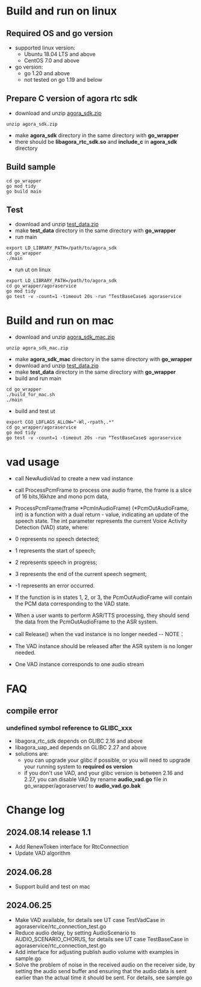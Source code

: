 # Build and run on linux
## Required OS and go version
- supported linux version: 
  - Ubuntu 18.04 LTS and above
  - CentOS 7.0 and above
- go version:
  - go 1.20 and above
  - not tested on go 1.19 and below

## Prepare C version of agora rtc sdk
- download and unzip [agora_sdk.zip](https://download.agora.io/sdk/release/agora_rtc_sdk_linux_20240814_320567.zip)
```
unzip agora_sdk.zip
```
- make **agora_sdk** directory in the same directory with **go_wrapper**
- there should be **libagora_rtc_sdk.so** and **include_c** in **agora_sdk** directory

## Build sample
```
cd go_wrapper
go mod tidy
go build main
```

## Test
- download and unzip [test_data.zip](https://download.agora.io/demo/test/test_data_202408221437.zip)
- make **test_data** directory in the same directory with **go_wrapper**
- run main
```
export LD_LIBRARY_PATH=/path/to/agora_sdk
cd go_wrapper
./main
```
- run ut on linux
```
export LD_LIBRARY_PATH=/path/to/agora_sdk
cd go_wrapper/agoraservice
go mod tidy
go test -v -count=1 -timeout 20s -run ^TestBaseCase$ agoraservice
```

# Build and run on mac
- download and unzip [agora_sdk_mac.zip](https://download.agora.io/sdk/release/agora_rtc_sdk_mac_20240814_320567.zip)
```
unzip agora_sdk_mac.zip
```
- make **agora_sdk_mac** directory in the same directory with **go_wrapper**
- download and unzip [test_data.zip](https://download.agora.io/demo/test/test_data_202408221437.zip)
- make **test_data** directory in the same directory with **go_wrapper**
- build and run main
```
cd go_wrapper
./build_for_mac.sh
./main
```
- build and test ut
```
export CGO_LDFLAGS_ALLOW="-Wl,-rpath,.*"
cd go_wrapper/agoraservice
go mod tidy
go test -v -count=1 -timeout 20s -run ^TestBaseCase$ agoraservice
```

# vad usage
- call NewAudioVad to create a new vad instance
- call ProcessPcmFrame to process one audio frame, the frame is a slice of 16 bits,16khze and mono pcm
data,
- ProcessPcmFrame(frame *PcmInAudioFrame) (*PcmOutAudioFrame, int) is a function with a dual return - value, indicating an update of the speech state. The int parameter represents the current Voice Activity Detection (VAD) state, where:

- 0 represents no speech detected;
- 1 represents the start of speech;
- 2 represents speech in progress;
- 3 represents the end of the current speech segment;
- -1 represents an error occurred.
- If the function is in states 1, 2, or 3, the PcmOutAudioFrame will contain the PCM data corresponding to the VAD state.

- When a user wants to perform ASR/TTS processing, they should send the data from the PcmOutAudioFrame to the ASR system.
- call Release() when the vad instance is no longer needed
-- NOTE： 
- The VAD instance should be released after the ASR system is no longer needed.
- One VAD instance corresponds to one audio stream

# FAQ
## compile error
### undefined symbol reference to GLIBC_xxx
- libagora_rtc_sdk depends on GLIBC 2.16 and above
- libagora_uap_aed depends on GLIBC 2.27 and above
- solutions are:
  - you can upgrade your glibc if possible, or you will need to upgrade your running system to **required os version**
  - if you don't use VAD, and your glibc version is between 2.16 and 2.27, you can disable VAD by rename **audio_vad.go** file in go_wrapper/agoraserver/ to **audio_vad.go.bak**

# Change log
## 2024.08.14 release 1.1
- Add RenewToken interface for RtcConnection
- Update VAD algorithm
## 2024.06.28
- Support build and test on mac
## 2024.06.25
- Make VAD available, for details see UT case TestVadCase in agoraservice/rtc_connection_test.go
- Reduce audio delay, by setting AudioScenario to AUDIO_SCENARIO_CHORUS, for details see UT case TestBaseCase in agoraservice/rtc_connection_test.go
- Add interface for adjusting publish audio volume with examples in sample.go
- Solve the problem of noise in the received audio on the receiver side, by setting the audio send buffer and ensuring that the audio data is sent earlier than the actual time it should be sent. For details, see sample.go
